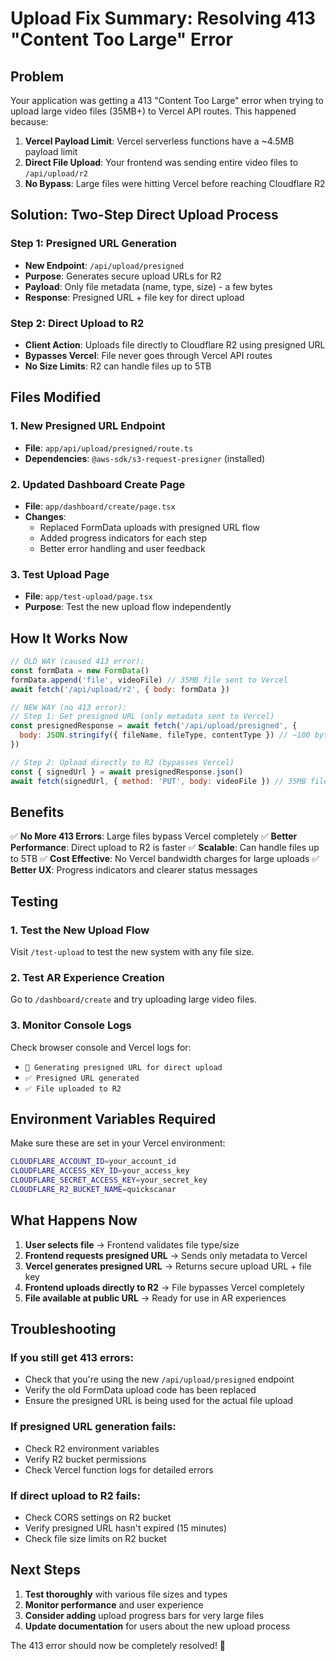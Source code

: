 # Upload Fix Summary: Resolving 413 "Content Too Large" Error

## Problem
Your application was getting a 413 "Content Too Large" error when trying to upload large video files (35MB+) to Vercel API routes. This happened because:

1. **Vercel Payload Limit**: Vercel serverless functions have a ~4.5MB payload limit
2. **Direct File Upload**: Your frontend was sending entire video files to `/api/upload/r2`
3. **No Bypass**: Large files were hitting Vercel before reaching Cloudflare R2

## Solution: Two-Step Direct Upload Process

### Step 1: Presigned URL Generation
- **New Endpoint**: `/api/upload/presigned`
- **Purpose**: Generates secure upload URLs for R2
- **Payload**: Only file metadata (name, type, size) - a few bytes
- **Response**: Presigned URL + file key for direct upload

### Step 2: Direct Upload to R2
- **Client Action**: Uploads file directly to Cloudflare R2 using presigned URL
- **Bypasses Vercel**: File never goes through Vercel API routes
- **No Size Limits**: R2 can handle files up to 5TB

## Files Modified

### 1. New Presigned URL Endpoint
- **File**: `app/api/upload/presigned/route.ts`
- **Dependencies**: `@aws-sdk/s3-request-presigner` (installed)

### 2. Updated Dashboard Create Page
- **File**: `app/dashboard/create/page.tsx`
- **Changes**: 
  - Replaced FormData uploads with presigned URL flow
  - Added progress indicators for each step
  - Better error handling and user feedback

### 3. Test Upload Page
- **File**: `app/test-upload/page.tsx`
- **Purpose**: Test the new upload flow independently

## How It Works Now

```javascript
// OLD WAY (caused 413 error):
const formData = new FormData()
formData.append('file', videoFile) // 35MB file sent to Vercel
await fetch('/api/upload/r2', { body: formData })

// NEW WAY (no 413 error):
// Step 1: Get presigned URL (only metadata sent to Vercel)
const presignedResponse = await fetch('/api/upload/presigned', {
  body: JSON.stringify({ fileName, fileType, contentType }) // ~100 bytes
})

// Step 2: Upload directly to R2 (bypasses Vercel)
const { signedUrl } = await presignedResponse.json()
await fetch(signedUrl, { method: 'PUT', body: videoFile }) // 35MB file goes directly to R2
```

## Benefits

✅ **No More 413 Errors**: Large files bypass Vercel completely
✅ **Better Performance**: Direct upload to R2 is faster
✅ **Scalable**: Can handle files up to 5TB
✅ **Cost Effective**: No Vercel bandwidth charges for large uploads
✅ **Better UX**: Progress indicators and clearer status messages

## Testing

### 1. Test the New Upload Flow
Visit `/test-upload` to test the new system with any file size.

### 2. Test AR Experience Creation
Go to `/dashboard/create` and try uploading large video files.

### 3. Monitor Console Logs
Check browser console and Vercel logs for:
- `🔐 Generating presigned URL for direct upload`
- `✅ Presigned URL generated`
- `✅ File uploaded to R2`

## Environment Variables Required

Make sure these are set in your Vercel environment:
```bash
CLOUDFLARE_ACCOUNT_ID=your_account_id
CLOUDFLARE_ACCESS_KEY_ID=your_access_key
CLOUDFLARE_SECRET_ACCESS_KEY=your_secret_key
CLOUDFLARE_R2_BUCKET_NAME=quickscanar
```

## What Happens Now

1. **User selects file** → Frontend validates file type/size
2. **Frontend requests presigned URL** → Sends only metadata to Vercel
3. **Vercel generates presigned URL** → Returns secure upload URL + file key
4. **Frontend uploads directly to R2** → File bypasses Vercel completely
5. **File available at public URL** → Ready for use in AR experiences

## Troubleshooting

### If you still get 413 errors:
- Check that you're using the new `/api/upload/presigned` endpoint
- Verify the old FormData upload code has been replaced
- Ensure the presigned URL is being used for the actual file upload

### If presigned URL generation fails:
- Check R2 environment variables
- Verify R2 bucket permissions
- Check Vercel function logs for detailed errors

### If direct upload to R2 fails:
- Check CORS settings on R2 bucket
- Verify presigned URL hasn't expired (15 minutes)
- Check file size limits on R2 bucket

## Next Steps

1. **Test thoroughly** with various file sizes and types
2. **Monitor performance** and user experience
3. **Consider adding** upload progress bars for very large files
4. **Update documentation** for users about the new upload process

The 413 error should now be completely resolved! 🎉
